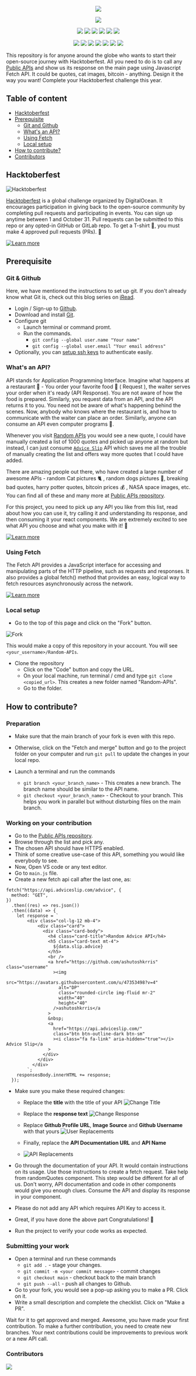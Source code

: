 <p align="center">
    <a href="https://ashutoshkrris.github.io/Random-APIs/">
        <img src="https://raw.githubusercontent.com/ashutoshkrris/Random-APIs/main/logo.png" >
    </a>
</p>

<div align="center">

<a href="https://github.com/ashutoshkrris/Random-APIs"><img src="https://badges.frapsoft.com/os/v1/open-source.svg?v=103"></a>

<a href="https://github.com/ashutoshkrris/Random-APIs"><img src="https://img.shields.io/static/v1.svg?label=Contributions&message=Welcome&color=yellow"></a>
<a href="https://github.com/ashutoshkrris/"><img src="https://img.shields.io/badge/Maintained%3F-yes-brightgreen.svg?v=103"></a>
<a href="https://github.com/ashutoshkrris/Random-APIs"><img src="https://img.shields.io/github/repo-size/ashutoshkrris/Random-APIs.svg?label=Repo%20size&style=flat"></a>
<a href="https://github.com/ashutoshkrris/Random-APIs"><img src="https://img.shields.io/tokei/lines/github/ashutoshkrris/Random-APIs?color=yellow&label=Lines%20of%20Code"></a>
<a href="https://github.com/ashutoshkrris/Random-APIs/blob/main/LICENSE"><img src="https://img.shields.io/badge/license-MIT-brightgreen.svg?v=103"></a>
<a href="https://github.com/ashutoshkrris/Random-APIs/watchers"><img src="https://img.shields.io/github/watchers/ashutoshkrris/Random-APIs"></a>
  
<a href="https://github.com/ashutoshkrris/Random-APIs/graphs/contributors"><img src="https://img.shields.io/github/contributors/ashutoshkrris/Random-APIs?color=brightgreen"></a>
<a href="https://github.com/ashutoshkrris/Random-APIs/stargazers"><img src="https://img.shields.io/github/stars/ashutoshkrris/Random-APIs?color=0059b3"></a>
<a href="https://github.com/ashutoshkrris/Random-APIs/network/members"><img src="https://img.shields.io/github/forks/ashutoshkrris/Random-APIs?color=yellow"></a>
<a href="https://github.com/ashutoshkrris/Random-APIs/issues"><img src="https://img.shields.io/github/issues/ashutoshkrris/Random-APIs?color=brightgreen"></a>
<a href="https://github.com/ashutoshkrris/Random-APIs/issues?q=is%3Aissue+is%3Aclosed"><img src="https://img.shields.io/github/issues-closed-raw/ashutoshkrris/Random-APIs?color=0059b3"></a>
<a href="https://github.com/ashutoshkrris/Random-APIs/pulls"><img src="https://img.shields.io/github/issues-pr/ashutoshkrris/Random-APIs?color=yellow"></a>
<a href="https://github.com/ashutoshkrris/Random-APIs/pulls?q=is%3Apr+is%3Aclosed"><img src="https://img.shields.io/github/issues-pr-closed-raw/ashutoshkrris/Random-APIs?color=brightgreen"></a> 
</div>

This repository is for anyone around the globe who wants to start their open-source journey with Hacktoberfest. All you need to do is to call any [Public APIs](https://github.com/public-apis/public-apis) and show us its response on the main page using Javascript Fetch API. It could be quotes, cat images, bitcoin - anything. Design it the way you want! Complete your Hacktoberfest challenge this year.

## Table of content
- [Hacktoberfest](#hacktoberfest)
- [Prerequisite](#prerequisite)
    - [Git and Github](#git--github)
    - [What's an API?](#whats-an-api)
    - [Using Fetch](#using-fetch)
    - [Local setup](#local-setup)
- [How to contribute?](#how-to-contribute)
- [Contributors](#contributors)

## Hacktoberfest

![Hacktoberfest](https://i.imgur.com/pZaosIp.png)

[Hacktoberfest](https://hacktoberfest.digitalocean.com/) is a global challenge organized by DigitalOcean. It encourages participation in giving back to the open-source community by completing pull requests and participating in events. You can sign up anytime between 1 and October 31. Pull requests can be submitted to this repo or any opted-in GitHub or GitLab repo. To get a T-shirt :tshirt:, you must make 4 approved pull requests (PRs). :tada:

[![Learn more](https://img.shields.io/badge/-Learn%20more-orange?style=plastic)](https://hacktoberfest.digitalocean.com/resources/participation)


## Prerequisite

### Git & Github
Here, we have mentioned the instructions to set up git. If you don't already know what Git is, check out this blog series on [iRead](https://iread.ga/series/1/git-and-github).

- Login / Sign-up to [Github](https://github.com/login).
- Download and install [Git](https://git-scm.com/downloads).
- Configure git
    - Launch terminal or command promt.
    - Run the commands.
        - `git config --global user.name "Your name"`
        - `git config --global user.email "Your email address"` 
 - Optionally, you can [setup ssh keys](https://docs.github.com/en/github/authenticating-to-github/connecting-to-github-with-ssh/generating-a-new-ssh-key-and-adding-it-to-the-ssh-agent) to authenticate easily. 

### What's an API?
API stands for Application Programming Interface. Imagine what happens at a restaurant :fork_and_knife: - You order your favorite food :pizza: ( Request ), the waiter serves your order when it's ready (API Response). You are not aware of how the food is prepared. Similarly, you request data from an API, and the API returns it to you. You need not be aware of what's happening behind the scenes. Now, anybody who knows where the restaurant is, and how to communicate with the waiter can place an order. Similarly, anyone can consume an API even computer programs :robot:. 

Whenever you visit [Random APIs](https://ashutoshkrris.github.io/Random-APIs/) you would see a new quote, I could have manually created a list of 1000 quotes and picked up anyone at random but instead, I can just consume [`Advice Slip`](https://api.adviceslip.com/) API which saves me all the trouble of manually creating the list and offers way more quotes that I could have added. 

There are amazing people out there, who have created a large number of awesome APIs - random Cat pictures :cat2: , random dogs pictures :dog:, breaking bad quotes, harry potter quotes, bitcoin prices :moneybag: , NASA space images, etc. You can find all of these and many more at [Public APIs repository](https://github.com/public-apis/public-apis).

For this project, you need to pick up any API you like from this list, read about how you can use it, try calling it and understanding its response, and then consuming it your react components. We are extremely excited to see what API you choose and what you make with it! :tada:

[![Learn more](https://img.shields.io/badge/-Learn%20more-orange?style=plastic)](https://www.freecodecamp.org/news/what-is-an-api-in-english-please-b880a3214a82/)


### Using Fetch

The Fetch API provides a JavaScript interface for accessing and manipulating parts of the HTTP pipeline, such as requests and responses. It also provides a global fetch() method that provides an easy, logical way to fetch resources asynchronously across the network.

[![Learn more](https://img.shields.io/badge/-Learn%20more-orange?style=plastic)](https://developer.mozilla.org/en-US/docs/Web/API/Fetch_API/Using_Fetch)

### Local setup
- Go to the top of this page and click on the "Fork" button. 

![Fork](https://i.imgur.com/IyoLUXV.png)

This would make a copy of this repository in your account. You will see `<your_username>/Random-APIs`.


- Clone the repository 
    - Click on the "Code" button and copy the URL.
    - On your local machine, run terminal / cmd and type `git clone <copied_url>`. This creates a new folder named "Random-APIs".
    - Go to the folder.

## How to contribute?

### Preparation
- Make sure that the main branch of your fork is even with this repo. 

- Otherwise, click on the "Fetch and merge" button and go to the project folder on your computer and run `git pull` to update the changes in your local repo.

- Launch a terminal and run the commands
    - `git branch <your_branch_name>` - This creates a new branch. The branch name should be similar to the API name. 
    - `git checkout <your_branch_name>` - Checkout to your branch. This helps you work in parallel but without disturbing files on the main branch.
 
 ### Working on your contribution
- Go to the [Public APIs repository](https://github.com/public-apis/public-apis).
- Browse through the list and pick any.
- The chosen API should have HTTPS enabled.
- Think of some creative use-case of this API, something you would like everybody to see.
- Now, Open VS code or any text editor.
- Go to `main.js` file.
- Create a new fetch api call after the last one, as:
```
fetch("https://api.adviceslip.com/advice", {
  method: "GET",
})
  .then((res) => res.json())
  .then((data) => {
    let response = `
        <div class="col-lg-12 mb-4">
            <div class="card">
              <div class="card-body">
                <h4 class="card-title">Random Advice API</h4>
                <h5 class="card-text mt-4">
                  ${data.slip.advice}
                </h5>
                <br />
                <a href="https://github.com/ashutoshkrris" class="username"
                  ><img
                    src="https://avatars.githubusercontent.com/u/47353498?v=4"
                    alt="DP"
                    class="rounded-circle img-fluid mr-2"
                    width="40"
                    height="40"
                  />ashutoshkrris</a
                >
                &nbsp;
                <a
                  href="https://api.adviceslip.com/"
                  class="btn btn-outline-dark btn-sm"
                  ><i class="fa fa-link" aria-hidden="true"></i> Advice Slip</a
                >
              </div>
            </div>
          </div>
        `;
    responsesBody.innerHTML += response;
  });
```
- Make sure you make these required changes:
    - Replace the **title** with the title of your API
    ![Change Title](https://i.imgur.com/k6AoOtO.png)

    - Replace the **response text**
    ![Change Response](https://i.imgur.com/CwWzQBc.png)

    - Replace **Github Profile URL**, **Image Source** and **Github Username** with that yours
    ![User Replacements](https://i.imgur.com/CTNECGS.png)

    - Finally, replace the **API Documentation URL** and **API Name**
    - ![API Replacements](https://i.imgur.com/L2yjliH.png)

- Go through the documentation of your API. It would contain instructions on its usage. Use those instructions to create a fetch request. Take help from randomQuotes component. This step would be different for all of us. Don't worry, API documentation and code in other components would give you enough clues. Consume the API and display its response in your component.
- Please do not add any API which requires API Key to access it.
- Great, if you have done the above part Congratulations! :tada:
- Run the project to verify your code works as expected.

### Submitting your work
- Open a terminal and run these commands
    - `git add .` - stage your changes.
    - `git commit -m <your commit message>` - commit changes
    - `git checkout main` - checkout back to the main branch
    - `git push --all` - push all changes to Github.
- Go to your fork, you would see a pop-up asking you to make a PR. Click on it.
- Write a small description and complete the checklist. Click on "Make a PR".

Wait for it to get approved and merged. Awesome, you have made your first contribution. To make a further contribution, you need to create new branches. Your next contributions could be improvements to previous work or a new API call. 

### Contributors

<a href="https://github.com/ashutoshkrris/Random-APIs/graphs/contributors">
  <img src="https://contrib.rocks/image?repo=ashutoshkrris/Random-APIs" />
</a>